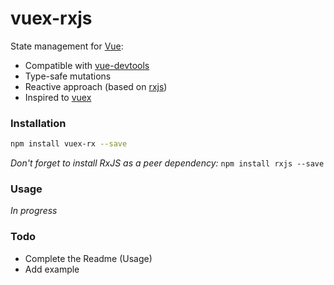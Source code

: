 # vuex-rxjs

State management for [Vue](https://github.com/vuejs/vue):
* Compatible with [vue-devtools](https://github.com/vuejs/vue-devtools)
* Type-safe mutations
* Reactive approach (based on [rxjs](https://github.com/ReactiveX/rxjs))
* Inspired to [vuex](https://github.com/vuejs/vuex) 



### Installation
```sh
npm install vuex-rx --save
```

_Don't forget to install RxJS as a peer dependency:_ `npm install rxjs --save`

### Usage
_In progress_


### Todo
* Complete the Readme (Usage)
* Add example
